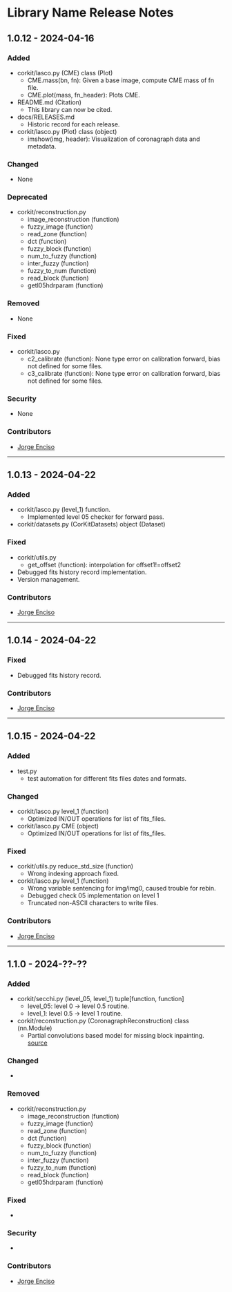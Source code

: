 # Library Name Release Notes

## 1.0.12 - 2024-04-16

### Added
- corkit/lasco.py (CME) class (Plot)
    - CME.mass(bn, fn): Given a base image, compute CME mass of fn file.
    - CME.plot(mass, fn_header): Plots CME.
- README.md (Citation)
    - This library can now be cited.
- docs/RELEASES.md
    - Historic record for each release.
- corkit/lasco.py (Plot) class (object)
    - imshow(img, header): Visualization of coronagraph data and metadata.

### Changed
- None

### Deprecated
- corkit/reconstruction.py
    - image_reconstruction (function)
    - fuzzy_image (function)
    - read_zone (function)
    - dct (function)
    - fuzzy_block (function)
    - num_to_fuzzy (function)
    - inter_fuzzy (function)
    - fuzzy_to_num (function)
    - read_block (function)
    - getl05hdrparam (function)

### Removed
- None

### Fixed
- corkit/lasco.py
    - c2_calibrate (function): None type error on calibration forward, bias not defined for some files.
    - c3_calibrate (function): None type error on calibration forward, bias not defined for some files.

### Security
- None

### Contributors
- [Jorge Enciso](https://github.com/Jorgedavyd)

---
## 1.0.13 - 2024-04-22

### Added
- corkit/lasco.py (level_1) function.
    - Implemented level 05 checker for forward pass.
- corkit/datasets.py (CorKitDatasets) object (Dataset)
### Fixed
- corkit/utils.py
    - get_offset (function): interpolation for offset1!=offset2
- Debugged fits history record implementation.
- Version management.

### Contributors
- [Jorge Enciso](https://github.com/Jorgedavyd)

---
## 1.0.14 - 2024-04-22

### Fixed
- Debugged fits history record.

### Contributors
- [Jorge Enciso](https://github.com/Jorgedavyd)
---
## 1.0.15 - 2024-04-22

### Added
- test.py
    - test automation for different fits files dates and formats.
### Changed
- corkit/lasco.py level_1 (function)
    - Optimized IN/OUT operations for list of fits_files.
- corkit/lasco.py CME (object)
    - Optimized IN/OUT operations for list of fits_files.
### Fixed
- corkit/utils.py reduce_std_size (function)
    - Wrong indexing approach fixed.
- corkit/lasco.py level_1 (function)
    - Wrong variable sentencing for img/img0, caused trouble for rebin.
    - Debugged check 05 implementation on level 1
    - Truncated non-ASCII characters to write files.

### Contributors
- [Jorge Enciso](https://github.com/Jorgedavyd)

---

## 1.1.0 - 2024-??-??

### Added
- corkit/secchi.py (level_05, level_1) tuple[function, function]
    - level_05: level 0 -> level 0.5 routine.
    - level_1: level 0.5 -> level 1 routine.
- corkit/reconstruction.py (CoronagraphReconstruction) class (nn.Module)
    - Partial convolutions based model for missing block inpainting. [source](https://github.com/Jorgedavyd/DL-based-Coronagraph-Inpainting)

### Changed
-

### Removed
- corkit/reconstruction.py
    - image_reconstruction (function)
    - fuzzy_image (function)
    - read_zone (function)
    - dct (function)
    - fuzzy_block (function)
    - num_to_fuzzy (function)
    - inter_fuzzy (function)
    - fuzzy_to_num (function)
    - read_block (function)
    - getl05hdrparam (function)

### Fixed
-

### Security
-

### Contributors
- [Jorge Enciso](https://github.com/Jorgedavyd)
